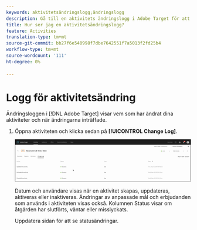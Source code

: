 ```yaml
---
keywords: aktivitetsändringslogg;ändringslogg
description: Gå till en aktivitets ändringslogg i Adobe Target för att visa en lista över vilka som ändrat dina aktiviteter och när ändringarna inträffade.
title: Hur ser jag en aktivitetsändringslogg?
feature: Activities
translation-type: tm+mt
source-git-commit: bb27f6e540998f7dbe7642551f7a5013f2fd25b4
workflow-type: tm+mt
source-wordcount: '111'
ht-degree: 0%

---
```



# Logg för aktivitetsändring

Ändringsloggen i [!DNL Adobe Target] visar vem som har ändrat dina aktiviteter och när ändringarna inträffade.

1. Öppna aktiviteten och klicka sedan på **[!UICONTROL Change Log]**.

   ![Logg för aktivitetsändring](/help/c-activities/assets/change_log.png)

   Datum och användare visas när en aktivitet skapas, uppdateras, aktiveras eller inaktiveras. Ändringar av anpassade mål och erbjudanden som används i aktiviteten visas också. Kolumnen Status visar om åtgärden har slutförts, väntar eller misslyckats.

   Uppdatera sidan för att se statusändringar.
